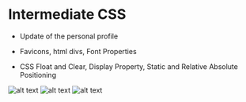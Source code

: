 # Intermediate CSS

- Update of the personal profile

- Favicons, html divs, Font Properties

- CSS Float and Clear, Display Property, Static and Relative Absolute Positioning


![alt text](?raw=true)
![alt text](?raw=true)
![alt text](?raw=true)

